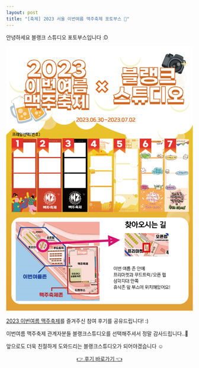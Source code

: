 ```yaml
---
layout: post
title: "[축제] 2023 서울 이번여름 맥주축제 포토부스 🍺"
---
```



안녕하세요 블랭크 스튜디오 포토부스입니다 :D

![blank](/post_images/2023_beerfestival_balnkstudio.png)


<a href="https://www.instagram.com/this_summer_festival/?igshid=MzRlODBiNWFlZA%3D%3D" target="_blank">2023 이번여름 맥주축제</a>를 즐겨주신 참여 후기를 공유드립니다! :)

이번여름 맥주축제 관계자분들 블랭크스튜디오를 선택해주셔서 정말 감사드립니다..🖤

앞으로도 더욱 친절하게 도와드리는 블랭크스튜디오가 되어야겠습니다 ☺
   
   
<center><a href="https://blog.naver.com/all3lla/223145940247" target="_blank">👉 후기 바로가기 👈</a></center>